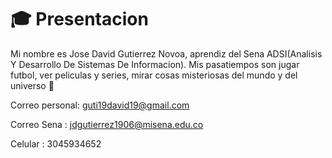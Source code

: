 # :mortar_board: Presentacion
Mi nombre es Jose David Gutierrez Novoa, aprendiz del Sena ADSI(Analisis Y Desarrollo De Sistemas De Informacion).
Mis pasatiempos son jugar futbol, ver peliculas y series, mirar cosas misteriosas del mundo y del universo :milky_way:

Correo personal: guti19david19@gmail.com

Correo Sena : jdgutierrez1906@misena.edu.co

Celular : 3045934652
